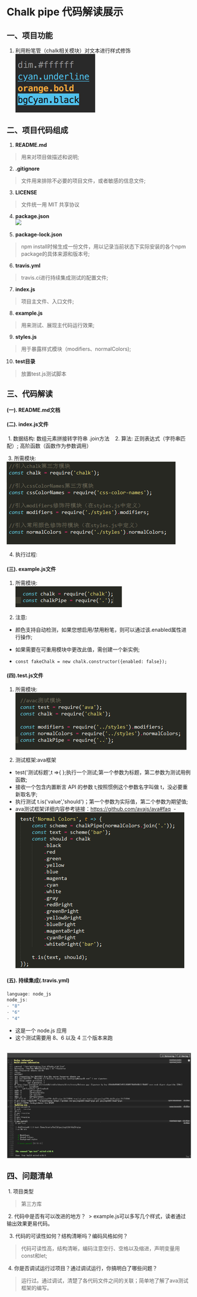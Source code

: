 # Chalk pipe 代码解读展示

## 一、项目功能  
  1. 利用粉笔管（chalk相关模块）对文本进行样式修饰  
  ![](https://github.com/gaojing1226/chalk-pipe-demo/blob/master/screenshot.png)
  
## 二、项目代码组成
  1. **README.md**  
  > 用来对项目做描述和说明;
  
  2. **.gitignore**  
  > 文件用来排除不必要的项目文件，或者敏感的信息文件;
  
  3. **LICENSE**  
  > 文件统一用 MIT 共享协议
  
  4. **package.json**  
    ![](../image/package.json.png)
  
  5. **package-lock.json**  
  > npm install时候生成一份文件，用以记录当前状态下实际安装的各个npm package的具体来源和版本号;
  
  6. **travis.yml**  
  > travis.ci进行持续集成测试的配置文件;
  
  7. **index.js**  
  > 项目主文件、入口文件;
  
  8. **example.js**  
  > 用来测试、展现主代码运行效果;
  
  9. **styles.js**  
  > 用于暴露样式模块（modifiers、normalColors);
  
  10. **test目录**  
  > 放置test.js测试脚本
  
## 三、代码解读
#### (一). README.md文档

#### (二). index.js文件

  1. 数据结构: 数组元素拼接转字符串 .join方法
  
  2. 算法: 正则表达式（字符串匹配）; 高阶函数（函数作为参数调用）
  
  3. 所需模块:  
  ![](https://github.com/gaojing1226/chalk-pipe-demo/blob/master/docs/image/index.js%E6%A8%A1%E5%9D%97.png)
  
  4. 执行过程:
  
  
#### (三). example.js文件

  1. 所需模块:  
  ![](https://github.com/gaojing1226/chalk-pipe-demo/blob/master/docs/image/example.js%E6%A8%A1%E5%9D%97.png)
  
  2. 注意:
  
   - 颜色支持自动检测，如果您想启用/禁用粉笔，则可以通过该.enabled属性进行操作;
    
   - 如果需要在可重用模块中更改此值，需创建一个新实例;      
    
   -  ``` const fakeChalk = new chalk.constructor({enabled: false});  ```
  
#### (四).test.js文件

  1. 所需模块:  
  ![](https://github.com/gaojing1226/chalk-pipe-demo/blob/master/docs/image/test.js%E6%A8%A1%E5%9D%97.png)

  2. 测试框架:ava框架
  
  - test('测试标题',t =>{ };执行一个测试;第一个参数为标题，第二参数为测试用例函数;  
  - 接收一个包含内置断言 API 的参数 t;按照惯例这个参数名字叫做 t，没必要重新取名字;  
  - 执行测试 t.is('value','should')；第一个参数为实际值，第二个参数为期望值;  
  - ava测试框架详细内容参考链接：https://github.com/avajs/ava#faq
  - ![](https://github.com/gaojing1226/chalk-pipe-demo/blob/master/docs/image/TIM%E5%9B%BE%E7%89%8720171210131510.png)
  
#### (五). 持续集成(.travis.yml)

   ``` JavaScript
   language: node_js
   node_js:
  - "8"
  - "6"
  - "4"
  ```
  
  - 这是一个 node.js 应用  
  - 这个测试需要用 8、6 以及 4 三个版本来跑
  
  ![](https://github.com/gaojing1226/chalk-pipe-demo/blob/master/docs/image/%E6%8C%81%E7%BB%AD%E9%9B%86%E6%88%90.png)
  
## 四、问题清单
  1. 项目类型  
  > 第三方库
  
  2. 代码中是否有可以改进的地方？
  >  example.js可以多写几个样式，读者通过输出效果更易代码。
  
  3. 代码的可读性如何？结构清晰吗？编码风格如何？  
  > 代码可读性高，结构清晰，编码注意空行、空格以及缩进，声明变量用const和let;
  
  4. 你是否调试运行过项目？通过调试运行，你搞明白了哪些问题？  
  > 运行过。通过调试，清楚了各代码文件之间的关联；简单地了解了ava测试框架的编写。

